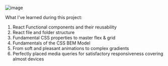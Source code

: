 ![image](https://user-images.githubusercontent.com/61883780/209622219-d83a310c-4658-4867-8893-7320eabeb565.png)


What I've learned during this project: 

1. React Functional components and their reusability
2. React file and folder structure
3. Fundamental CSS properties to master flex & grid
4. Fundamentals of the CSS BEM Model
5. From soft and pleasant animations to complex gradients
6. Perfectly placed media queries for satisfactory responsiveness covering almost devices
